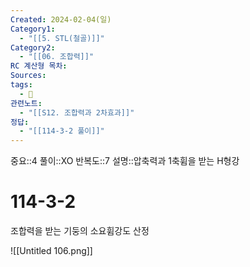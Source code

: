 ```yaml
---
Created: 2024-02-04(일)
Category1:
  - "[[5. STL(철골)]]"
Category2:
  - "[[06. 조합력]]"
RC 계산형 목차: 
Sources: 
tags:
  - 🧮
관련노트:
  - "[[S12. 조합력과 2차효과]]"
정답:
  - "[[114-3-2 풀이]]"
---
```

중요::4
풀이::XO
반복도::7
설명::압축력과 1축휨을 받는 H형강


#  114-3-2

조합력을 받는 기둥의 소요휨강도 산정

![[Untitled 106.png]]